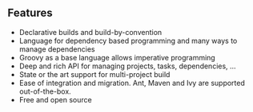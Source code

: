 ## Features

* Declarative builds and build-by-convention
* Language for dependency based programming and many ways to manage dependencies
* Groovy as a base language allows imperative programming
* Deep and rich API for managing projects, tasks, dependencies, ...
* State or the art support for multi-project build
* Ease of integration and migration. Ant, Maven and Ivy are supported out-of-the-box.
* Free and open source